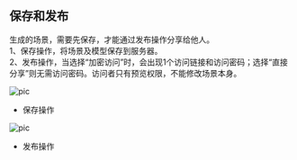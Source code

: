 ## 保存和发布

生成的场景，需要先保存，才能通过发布操作分享给他人。
<br>1、保存操作，将场景及模型保存到服务器。
<br>2、发布操作，当选择“加密访问”时，会出现1个访问链接和访问密码；选择“直接分享”则无需访问密码。访问者只有预览权限，不能修改场景本身。

![pic](/images/view/3D/34.png)
- 保存操作

![pic](/images/view/3D/35.png)
- 发布操作
